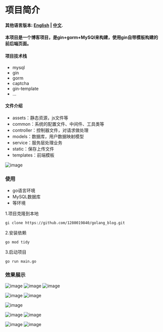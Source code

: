 # 项目简介
#### 其他语言版本: [English](README_en.md) | [中文](README.md).
#### 本项目是一个博客项目，是gin+gorm+MySQl来构建，使用gin自带模板构建的前后端页面。
#### 项目技术栈
* mysql
* gin
* gorm
* captcha
* gin-template
* ...


#### 文件介绍
* assets：静态资源，js文件等
* common：系统的配置文件、中间件、工具类等
* controller：控制器文件，对请求做处理
* models：数据库，用户数据映射模型
* service：服务层处理业务
* static：保存上传文件
* templates：前端模板
  
![image](https://github.com/1280019840/golang_blog/raw/main/img/blog2.png)

### 使用
* go语言环境
* MySQL数据库
* 等环境
  
1.项目克隆到本地
```
gi clone https://github.com/1280019840/golang_blog.git
```
2.安装依赖
```
go mod tidy
```
3.启动项目
```
go run main.go
```

### 效果展示
![image](https://github.com/1280019840/golang_blog/raw/main/img/home1.png)
![image](https://github.com/1280019840/golang_blog/raw/main/img/home2.png)
![image](https://github.com/1280019840/golang_blog/raw/main/img/home3.png)

![image](https://github.com/1280019840/golang_blog/raw/main/img/details1.png)
![image](https://github.com/1280019840/golang_blog/raw/main/img/details2.png)

![image](https://github.com/1280019840/golang_blog/raw/main/img/admin.png)

![image](https://github.com/1280019840/golang_blog/raw/main/img/channel_list.png)
![image](https://github.com/1280019840/golang_blog/raw/main/img/channel_add.png)

![image](https://github.com/1280019840/golang_blog/raw/main/img/blog_list.png)
![image](https://github.com/1280019840/golang_blog/raw/main/img/blog_add.png)
